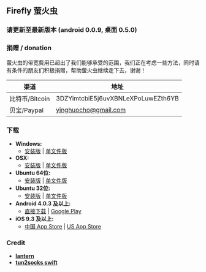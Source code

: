 ## Firefly 萤火虫

### 请更新至最新版本 (android 0.0.9, 桌面 0.5.0)

### 捐赠 / donation
萤火虫的带宽费用已超出了我们能够承受的范围，我们正在考虑一些方法，同时请有条件的朋友们积极捐赠，帮助萤火虫继续走下去，谢谢！

| 渠道         | 地址                               | 
|--------------|------------------------------------|
| 比特币/Bitcoin| 3DZYimtcbiE5j6uvXBNLeXPoLuwEZth6YB |
| 贝宝/Paypal  | yinghuocho@gmail.com               | 

### 下载 
- **Windows:**            
  + [安装版](https://github.com/yinghuocho/download/blob/master/firefly_windows_386_install.exe?raw=true) | [单文件版](https://github.com/yinghuocho/download/blob/master/firefly_windows_386.exe?raw=true) 
- **OSX:**                
  + [安装版](https://github.com/yinghuocho/download/blob/master/firefly_darwin_amd64_install.dmg?raw=true) | [单文件版](https://github.com/yinghuocho/download/blob/master/firefly_darwin_amd64?raw=true)
- **Ubuntu 64位:**  
  + [安装版](https://github.com/yinghuocho/download/blob/master/firefly_linux_amd64_install.deb?raw=true) | [单文件版](https://github.com/yinghuocho/download/blob/master/firefly_linux_amd64?raw=true)
- **Ubuntu 32位:**
  + [安装版](https://github.com/yinghuocho/download/blob/master/firefly_linux_386_install.deb?raw=true) | [单文件版](https://github.com/yinghuocho/download/blob/master/firefly_linux_386?raw=true)
- **Android 4.0.3 及以上:**
  + [直接下载](https://github.com/yinghuocho/download/blob/master/firefly.apk?raw=true) | [Google Play](https://play.google.com/store/apps/details?id=org.gofirefly.android.vpn)
- **iOS 9.3 及以上:**
  + [中国 App Store](https://itunes.apple.com/cn/app/%E5%B0%BC%E9%A9%AC%E4%BB%A3%E7%90%86/id1260125306?mt=8) | [US App Store](https://itunes.apple.com/us/app/mudhorse-proxy/id1260125306)

### Credit
- [**lantern**](https://github.com/getlantern/lantern)
- [**tun2socks swift**](https://github.com/zhuhaow/tun2socks)
